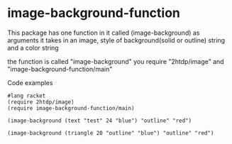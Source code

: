 image-background-function
=========================
This package has one function in it called (image-background) as arguments it takes in an image, style of background(solid or outline) string and a color string

the function is called "image-background"
you require "2htdp/image" and "image-background-function/main"

Code examples


```
#lang racket
(require 2htdp/image)
(require image-background-function/main)

(image-background (text "test" 24 "blue") "outline" "red")

(image-background (triangle 20 "outline" "blue") "outline" "red")
````
